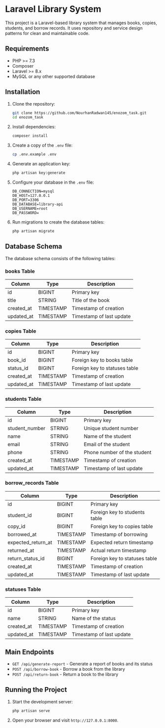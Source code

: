 # Laravel Library System

This project is a Laravel-based library system that manages books, copies, students, and borrow records. It uses repository and service design patterns for clean and maintainable code.

## Requirements

- PHP >= 7.3
- Composer
- Laravel >= 8.x
- MySQL or any other supported database

## Installation

1. Clone the repository:
    ```bash
    git clone https://github.com/NourhanRadwan145/enozom_task.git
    cd enozom_task
    ```

2. Install dependencies:
    ```bash
    composer install
    ```

3. Create a copy of the `.env` file:
    ```bash
    cp .env.example .env
    ```

4. Generate an application key:
    ```bash
    php artisan key:generate
    ```

5. Configure your database in the `.env` file:
    ```dotenv
    DB_CONNECTION=mysql
    DB_HOST=127.0.0.1
    DB_PORT=3306
    DB_DATABASE=library-api
    DB_USERNAME=root
    DB_PASSWORD=
    ```

6. Run migrations to create the database tables:
    ```bash
    php artisan migrate
    ```

## Database Schema

The database schema consists of the following tables:

### books Table

| Column     | Type       | Description            |
|------------|------------|------------------------|
| id         | BIGINT     | Primary key            |
| title      | STRING     | Title of the book      |
| created_at | TIMESTAMP  | Timestamp of creation  |
| updated_at | TIMESTAMP  | Timestamp of last update |

### copies Table

| Column     | Type       | Description                     |
|------------|------------|---------------------------------|
| id         | BIGINT     | Primary key                     |
| book_id    | BIGINT     | Foreign key to books table      |
| status_id  | BIGINT     | Foreign key to statuses table   |
| created_at | TIMESTAMP  | Timestamp of creation           |
| updated_at | TIMESTAMP  | Timestamp of last update        |

### students Table

| Column         | Type       | Description                   |
|----------------|------------|-------------------------------|
| id             | BIGINT     | Primary key                   |
| student_number | STRING     | Unique student number         |
| name           | STRING     | Name of the student           |
| email          | STRING     | Email of the student          |
| phone          | STRING     | Phone number of the student   |
| created_at     | TIMESTAMP  | Timestamp of creation         |
| updated_at     | TIMESTAMP  | Timestamp of last update      |

### borrow_records Table

| Column             | Type       | Description                       |
|--------------------|------------|-----------------------------------|
| id                 | BIGINT     | Primary key                       |
| student_id         | BIGINT     | Foreign key to students table     |
| copy_id            | BIGINT     | Foreign key to copies table       |
| borrowed_at        | TIMESTAMP  | Timestamp of borrowing            |
| expected_return_at | TIMESTAMP  | Expected return timestamp         |
| returned_at        | TIMESTAMP  | Actual return timestamp           |
| return_status_id   | BIGINT     | Foreign key to statuses table     |
| created_at         | TIMESTAMP  | Timestamp of creation             |
| updated_at         | TIMESTAMP  | Timestamp of last update          |

### statuses Table

| Column     | Type       | Description            |
|------------|------------|------------------------|
| id         | BIGINT     | Primary key            |
| name       | STRING     | Name of the status     |
| created_at | TIMESTAMP  | Timestamp of creation  |
| updated_at | TIMESTAMP  | Timestamp of last update |


## Main Endpoints

- `GET /api/generate-report` - Generate a report of books and its status
- `POST /api/borrow-book` - Borrow a book from the library
- `POST /api/return-book` - Return a book to the library

## Running the Project

1. Start the development server:
    ```bash
    php artisan serve
    ```

2. Open your browser and visit `http://127.0.0.1:8000`.


